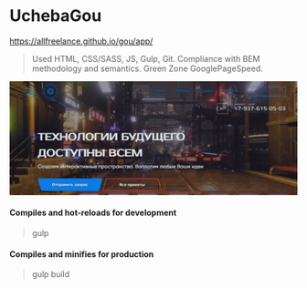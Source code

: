 # UchebaGou
https://allfreelance.github.io/gou/app/
> Used HTML, CSS/SASS, JS, Gulp, Git.
> Compliance with BEM methodology and semantics. Green Zone GooglePageSpeed.

[![](https://github.com/allfreelance/dp/blob/main/screen.jpg)](https://allfreelance.github.io/gou/app/)

#### Compiles and hot-reloads for development
> gulp

#### Compiles and minifies for production
> gulp build







